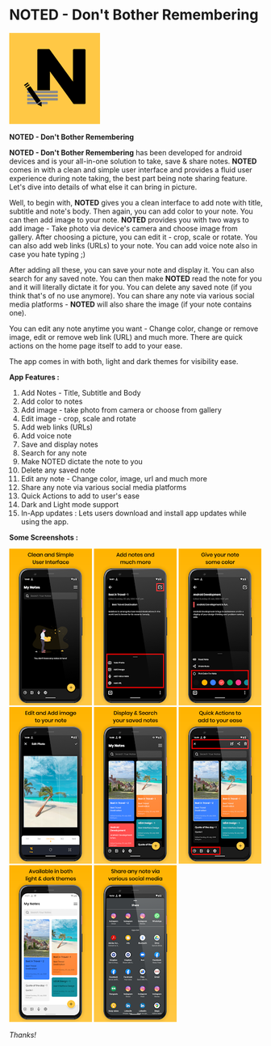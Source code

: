 # NOTED - Don't Bother Remembering
![NOTED logo](https://github.com/seyed-sabbagh/NOTE/blob/master/pictures/logo.png)


**NOTED - Don't Bother Remembering**


**NOTED - Don't Bother Remembering** has been developed for android devices and is your all-in-one solution to take, save & share notes. **NOTED** comes in with a clean and simple user interface and provides a fluid user experience during note taking, the best part being note sharing feature. Let's dive into details of what else it can bring in picture.

Well, to begin with, **NOTED** gives you a clean interface to add note with title, subtitle and note's body. Then again, you can add color to your note. You can then add image to your note. **NOTED** provides you with two ways to add image - Take photo via device's camera and choose image from gallery. After choosing a picture, you can edit it - crop, scale or rotate. You can also add web links (URLs) to your note. You can add voice note also in case you hate typing ;)

After adding all these, you can save your note and display it. You can also search for any saved note. You can then make **NOTED** read the note for you and it will literally dictate it for you. You can delete any saved note (if you think that's of no use anymore). You can share any note via various social media platforms - **NOTED** will also share the image (if your note contains one).

You can edit any note anytime you want - Change color, change or remove image, edit or remove web link (URL) and much more. There are quick actions on the home page itself to add to your ease.

The app comes in with both, light and dark themes for visibility ease.




**App Features :**

1. Add Notes - Title, Subtitle and Body
2. Add color to notes
3. Add image - take photo from camera or choose from gallery
4. Edit image - crop, scale and rotate
5. Add web links (URLs)
6. Add voice note
7. Save and display notes
8. Search for any note
9. Make NOTED dictate the note to you
10. Delete any saved note
11. Edit any note - Change color, image, url and much more
12. Share any note via various social media platforms
13. Quick Actions to add to user's ease
14. Dark and Light mode support
15. In-App updates : Lets users download and install app updates while using the app.




**Some Screenshots :**



![NOTED Screenshot1](https://github.com/seyed-sabbagh/NOTE/blob/master/pictures/1.png)
![NOTED Screenshot2](https://github.com/seyed-sabbagh/NOTE/blob/master/pictures/2.png)
![NOTED Screenshot3](https://github.com/seyed-sabbagh/NOTE/blob/master/pictures/3.png)
![NOTED Screenshot4](https://github.com/seyed-sabbagh/NOTE/blob/master/pictures/4.png)
![NOTED Screenshot5](https://github.com/seyed-sabbagh/NOTE/blob/master/pictures/5.png)
![NOTED Screenshot6](https://github.com/seyed-sabbagh/NOTE/blob/master/pictures/6.png)
![NOTED Screenshot7](https://github.com/seyed-sabbagh/NOTE/blob/master/pictures/7.png)
![NOTED Screenshot8](https://github.com/seyed-sabbagh/NOTE/blob/master/pictures/8.png)






*Thanks!*
